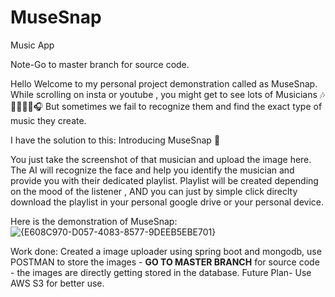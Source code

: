 # MuseSnap
Music App

Note-Go to master branch for source code.

Hello Welcome to my personal project demonstration called as MuseSnap.
While scrolling on insta or youtube , you might get to see lots of Musicians 🎶🎸🎺🎵🎼🎧
But sometimes we fail to recognize them and find the exact type of music they create.

I have the solution to this:
Introducing MuseSnap 🚀

You just take the screenshot of that musician and upload the image here.
The AI will recognize the face and help you identify the musician and provide you with their dedicated playlist.
Playlist will be created depending on the mood of the listener ,
AND you can just by simple click direclty download the playlist in your personal google drive or your personal device.

Here is the demonstration of MuseSnap:
![{E608C970-D057-4083-8577-9DEEB5EBE701}](https://github.com/user-attachments/assets/a5dbf741-84d1-48d6-9d3e-be1df2811e23)

Work done: Created a image uploader using spring boot and mongodb, use POSTMAN to store the images - <b>GO TO MASTER BRANCH</b> for source code - the images are directly getting stored in the database. Future Plan- Use AWS S3 for better use.

